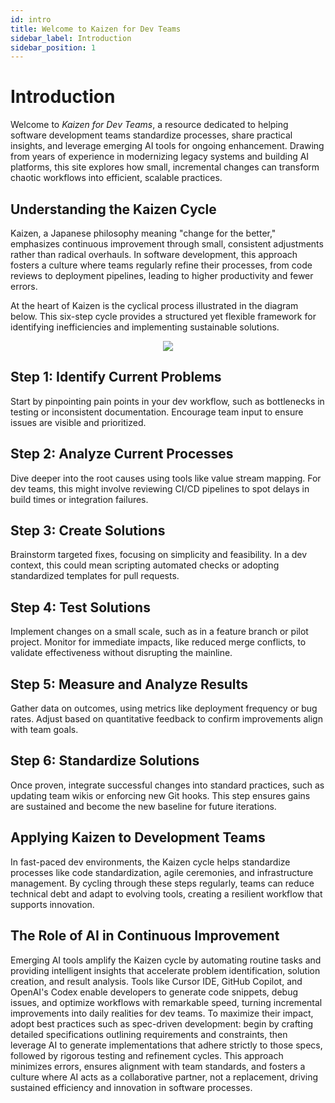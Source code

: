 ```yaml
---
id: intro
title: Welcome to Kaizen for Dev Teams
sidebar_label: Introduction
sidebar_position: 1
---
```


# Introduction

Welcome to *Kaizen for Dev Teams*, a resource dedicated to helping software development teams standardize processes, share practical insights, and leverage emerging AI tools for ongoing enhancement. Drawing from years of experience in modernizing legacy systems and building AI platforms, this site explores how small, incremental changes can transform chaotic workflows into efficient, scalable practices.

## Understanding the Kaizen Cycle

Kaizen, a Japanese philosophy meaning "change for the better," emphasizes continuous improvement through small, consistent adjustments rather than radical overhauls. In software development, this approach fosters a culture where teams regularly refine their processes, from code reviews to deployment pipelines, leading to higher productivity and fewer errors.

At the heart of Kaizen is the cyclical process illustrated in the diagram below. This six-step cycle provides a structured yet flexible framework for identifying inefficiencies and implementing sustainable solutions.

<p align="center">
<img src="../img/kaizen_loop.png" style={{ width: "50%" }} />
</p>

## Step 1: Identify Current Problems
Start by pinpointing pain points in your dev workflow, such as bottlenecks in testing or inconsistent documentation. Encourage team input to ensure issues are visible and prioritized.

## Step 2: Analyze Current Processes

Dive deeper into the root causes using tools like value stream mapping. For dev teams, this might involve reviewing CI/CD pipelines to spot delays in build times or integration failures.

## Step 3: Create Solutions

Brainstorm targeted fixes, focusing on simplicity and feasibility. In a dev context, this could mean scripting automated checks or adopting standardized templates for pull requests.

## Step 4: Test Solutions

Implement changes on a small scale, such as in a feature branch or pilot project. Monitor for immediate impacts, like reduced merge conflicts, to validate effectiveness without disrupting the mainline.

## Step 5: Measure and Analyze Results

Gather data on outcomes, using metrics like deployment frequency or bug rates. Adjust based on quantitative feedback to confirm improvements align with team goals.

## Step 6: Standardize Solutions

Once proven, integrate successful changes into standard practices, such as updating team wikis or enforcing new Git hooks. This step ensures gains are sustained and become the new baseline for future iterations.

## Applying Kaizen to Development Teams

In fast-paced dev environments, the Kaizen cycle helps standardize processes like code standardization, agile ceremonies, and infrastructure management. By cycling through these steps regularly, teams can reduce technical debt and adapt to evolving tools, creating a resilient workflow that supports innovation.

## The Role of AI in Continuous Improvement

Emerging AI tools amplify the Kaizen cycle by automating routine tasks and providing intelligent insights that accelerate problem identification, solution creation, and result analysis. Tools like Cursor IDE, GitHub Copilot, and OpenAI's Codex enable developers to generate code snippets, debug issues, and optimize workflows with remarkable speed, turning incremental improvements into daily realities for dev teams. To maximize their impact, adopt best practices such as spec-driven development: begin by crafting detailed specifications outlining requirements and constraints, then leverage AI to generate implementations that adhere strictly to those specs, followed by rigorous testing and refinement cycles. This approach minimizes errors, ensures alignment with team standards, and fosters a culture where AI acts as a collaborative partner, not a replacement, driving sustained efficiency and innovation in software processes.